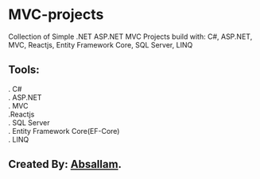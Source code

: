 # MVC-projects
Collection of Simple .NET ASP.NET MVC Projects build with: C#, ASP.NET, MVC, Reactjs, Entity Framework Core, SQL Server, LINQ

## Tools:
. C#<br/>
. ASP.NET<br/>
. MVC<br/>
.Reactjs<br/>
. SQL Server<br/>
. Entity Framework Core(EF-Core)<br/>
. LINQ<br/>


## Created By: [Absallam](https://github.com/absallam1999).
